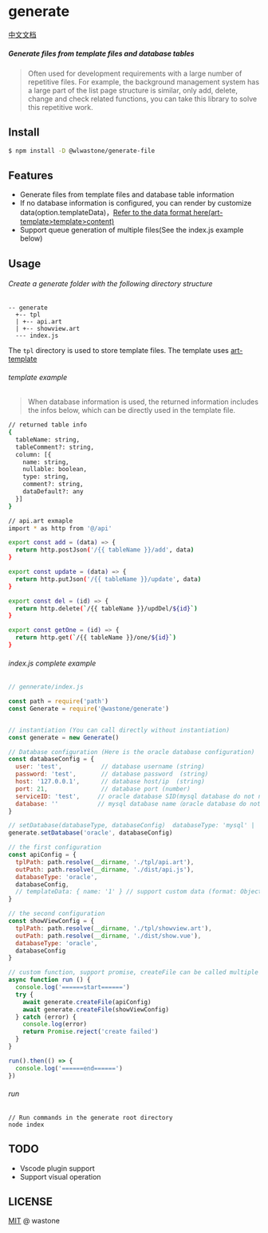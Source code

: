 # generate
[中文文档](README.md)

##### Generate files from template files and database tables
> Often used for development requirements with a large number of repetitive files.  For example, the background management system has a large part of the list page structure is similar, only add, delete, change and check related functions, you can take this library to solve this repetitive work.  

## Install

```bash
$ npm install -D @wlwastone/generate-file
```

## Features

- Generate files from template files and database table information
- If no database information is configured, you can render by customize data(option.templateData)，[Refer to the data format here(art-template>template>content)](https://aui.github.io/art-template/zh-cn/docs/api.html)
- Support queue generation of multiple files(See the index.js example below)

## Usage

###### Create a generate folder with the following directory structure
```
-- generate
  +-- tpl
  | +-- api.art
  | +-- showview.art
  --- index.js
```
The `tpl` directory is used to store template files. The template uses [art-template](https://aui.github.io/art-template/zh-cn/docs/syntax.html)

###### template example
> When database information is used, the returned information includes the infos below, which can be directly used in the template file.
```bash
// returned table info
{
  tableName: string,
  tableComment?: string,
  column: [{
    name: string,
    nullable: boolean,
    type: string,
    comment?: string,
    dataDefault?: any
  }]
}

// api.art exmaple
import * as http from '@/api'

export const add = (data) => {
  return http.postJson('/{{ tableName }}/add', data)
}

export const update = (data) => {
  return http.putJson('/{{ tableName }}/update', data)
}

export const del = (id) => {
  return http.delete(`/{{ tableName }}/updDel/${id}`)
}

export const getOne = (id) => {
  return http.get(`/{{ tableName }}/one/${id}`)
}
```

###### index.js complete example

```javascript
// gennerate/index.js

const path = require('path')
const Generate = require('@wastone/generate')


// instantiation (You can call directly without instantiation)
const generate = new Generate()

// Database configuration (Here is the oracle database configuration)
const databaseConfig = {
  user: 'test',           // database username (string)
  password: 'test',       // database password  (string)
  host: '127.0.0.1',      // database host/ip  (string)
  port: 21,               // database port (number)
  serviceID: 'test',     // oracle database SID(mysql database do not need configuration)
  database: ''           // mysql database name（oracle database do not need configuration）
}

// setDatabase(databaseType, databaseConfig)  databaseType: 'mysql' | 'oracle' | null
generate.setDatabase('oracle', databaseConfig)

// the first configuration
const apiConfig = {
  tplPath: path.resolve(__dirname, './tpl/api.art'),
  outPath: path.resolve(__dirname, './dist/api.js'),
  databaseType: 'oracle',
  databaseConfig,
  // templateData: { name: '1' } // support custom data (format: Object|string)
}

// the second configuration
const showViewConfig = {
  tplPath: path.resolve(__dirname, './tpl/showview.art'),
  outPath: path.resolve(__dirname, './dist/show.vue'),
  databaseType: 'oracle',
  databaseConfig
}

// custom function, support promise, createFile can be called multiple times to accommodate generating multiple files at once
async function run () {
  console.log('======start======')
  try {
    await generate.createFile(apiConfig)
    await generate.createFile(showViewConfig)
  } catch (error) {
    console.log(error)
    return Promise.reject('create failed')
  }
}

run().then(() => {
  console.log('======end======')
})
```
###### run
```
// Run commands in the generate root directory
node index
```

## TODO
- Vscode plugin support
- Support visual operation

## LICENSE
[MIT](https://github.com/liuxing/translator-cli/blob/master/LICENSE) @ wastone
